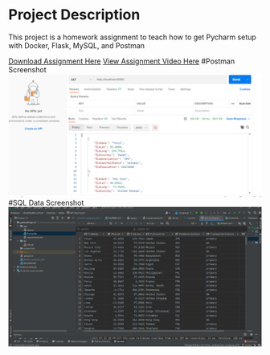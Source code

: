 # Project Description
This project is a homework assignment to teach how to get Pycharm setup with Docker, Flask, MySQL, and Postman

[Download Assignment Here](PPFSQL-Homework.pdf)
[View Assignment Video Here]()
#Postman Screenshot
![postman request output](screenshots/postman.png)
#SQL Data Screenshot
![pycharm data query](screenshots/query.png)